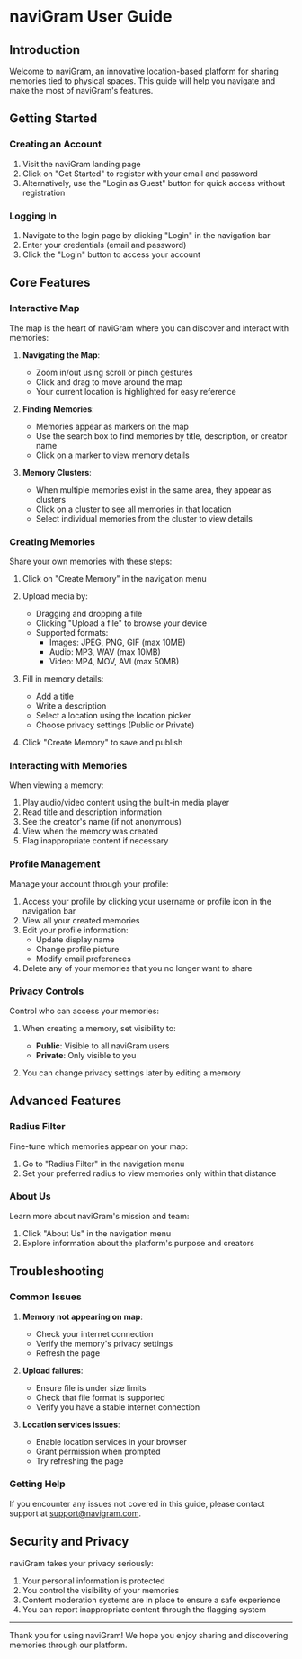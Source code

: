 # naviGram User Guide

## Introduction

Welcome to naviGram, an innovative location-based platform for sharing memories tied to physical spaces. This guide will help you navigate and make the most of naviGram's features.

## Getting Started

### Creating an Account

1. Visit the naviGram landing page
2. Click on "Get Started" to register with your email and password
3. Alternatively, use the "Login as Guest" button for quick access without registration

### Logging In

1. Navigate to the login page by clicking "Login" in the navigation bar
2. Enter your credentials (email and password)
3. Click the "Login" button to access your account

## Core Features

### Interactive Map

The map is the heart of naviGram where you can discover and interact with memories:

1. **Navigating the Map**:
   - Zoom in/out using scroll or pinch gestures
   - Click and drag to move around the map
   - Your current location is highlighted for easy reference

2. **Finding Memories**:
   - Memories appear as markers on the map
   - Use the search box to find memories by title, description, or creator name
   - Click on a marker to view memory details
   
3. **Memory Clusters**:
   - When multiple memories exist in the same area, they appear as clusters
   - Click on a cluster to see all memories in that location
   - Select individual memories from the cluster to view details

### Creating Memories

Share your own memories with these steps:

1. Click on "Create Memory" in the navigation menu
2. Upload media by:
   - Dragging and dropping a file
   - Clicking "Upload a file" to browse your device
   - Supported formats:
     - Images: JPEG, PNG, GIF (max 10MB)
     - Audio: MP3, WAV (max 10MB)
     - Video: MP4, MOV, AVI (max 50MB)

3. Fill in memory details:
   - Add a title
   - Write a description
   - Select a location using the location picker
   - Choose privacy settings (Public or Private)
   
4. Click "Create Memory" to save and publish

### Interacting with Memories

When viewing a memory:

1. Play audio/video content using the built-in media player
2. Read title and description information
3. See the creator's name (if not anonymous)
4. View when the memory was created
5. Flag inappropriate content if necessary

### Profile Management

Manage your account through your profile:

1. Access your profile by clicking your username or profile icon in the navigation bar
2. View all your created memories
3. Edit your profile information:
   - Update display name
   - Change profile picture
   - Modify email preferences
4. Delete any of your memories that you no longer want to share

### Privacy Controls

Control who can access your memories:

1. When creating a memory, set visibility to:
   - **Public**: Visible to all naviGram users
   - **Private**: Only visible to you

2. You can change privacy settings later by editing a memory

## Advanced Features

### Radius Filter

Fine-tune which memories appear on your map:

1. Go to "Radius Filter" in the navigation menu
2. Set your preferred radius to view memories only within that distance

### About Us

Learn more about naviGram's mission and team:

1. Click "About Us" in the navigation menu
2. Explore information about the platform's purpose and creators

## Troubleshooting

### Common Issues

1. **Memory not appearing on map**:
   - Check your internet connection
   - Verify the memory's privacy settings
   - Refresh the page

2. **Upload failures**:
   - Ensure file is under size limits
   - Check that file format is supported
   - Verify you have a stable internet connection

3. **Location services issues**:
   - Enable location services in your browser
   - Grant permission when prompted
   - Try refreshing the page

### Getting Help

If you encounter any issues not covered in this guide, please contact support at support@navigram.com.

## Security and Privacy

naviGram takes your privacy seriously:

1. Your personal information is protected
2. You control the visibility of your memories
3. Content moderation systems are in place to ensure a safe experience
4. You can report inappropriate content through the flagging system

---

Thank you for using naviGram! We hope you enjoy sharing and discovering memories through our platform. 
